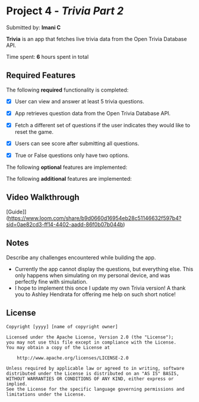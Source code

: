 # Project 4 - *Trivia Part 2*

Submitted by: **Imani C**

**Trivia** is an app that fetches live trivia data from the Open Trivia Database API. 

Time spent: **6** hours spent in total

## Required Features

The following **required** functionality is completed:

- [x] User can view and answer at least 5 trivia questions.
- [x] App retrieves question data from the Open Trivia Database API.
- [x] Fetch a different set of questions if the user indicates they would like to reset the game.
- [x] Users can see score after submitting all questions.
- [x] True or False questions only have two options.


The following **optional** features are implemented:


The following **additional** features are implemented:


## Video Walkthrough

[Guide]](https://www.loom.com/share/b9d0660d16954eb28c51146632f597b4?sid=0ae82cd3-ff14-4402-aadd-86f0b07b044b)
## Notes

Describe any challenges encountered while building the app.

- Currently the app cannot display the questions, but everything else. This only happens when simulating on my personal device, and was perfectly fine with simulation.
- I hope to implement this once I update my own Trivia version! A thank you to Ashley Hendrata for offering me help on such short notice!


## License

    Copyright [yyyy] [name of copyright owner]

    Licensed under the Apache License, Version 2.0 (the "License");
    you may not use this file except in compliance with the License.
    You may obtain a copy of the License at

        http://www.apache.org/licenses/LICENSE-2.0

    Unless required by applicable law or agreed to in writing, software
    distributed under the License is distributed on an "AS IS" BASIS,
    WITHOUT WARRANTIES OR CONDITIONS OF ANY KIND, either express or implied.
    See the License for the specific language governing permissions and
    limitations under the License.
